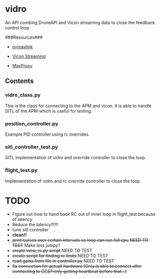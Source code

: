 # vidro #

An API combing DroneAPI and Vicon streaming data to close the feedback control loop

###Resources###

* [pymavlink](https://github.com/mavlink/pymavlink)

* [Vicon Streaming](https://github.com/cfinucane/pyvicon)

* [MavProxy](https://github.com/tridge/MAVProxy)


## Contents ##

### vidro_class.py ###

This is the class for connecting to the APM and vicon. It is able to handle SITL of the APM which is useful for testing.

### position_controller.py ###

Example PID controller using rc overrides.

### sitl_controller_test.py ###

SITL implementation of vidro and override controller to close the loop.

### flight_test.py ###

Implementation of vidro and rc override controller to close the loop.

TODO
======

* Figure out how to hand back RC out of inner loop in flight_test because of latency
* Reduce the latency!!!!!!
* tune sitl controller
* __clean!!__
* <del>print curses over certain intervals so loop can run full cpu</del> <del>NEED TO TEST</del> Make less jumpy?
* <del>create veiw_rc.py script</del> NEED TO TEST
* <del>create script for finding rc limits</del> NEED TO TEST
* <del>read gains from file in controller.py</del> NEED TO TEST
* <del>fix connection for actuall hardware (Only is able to connect after connecting to GCS? only getting heartbeat before that...)</del>

